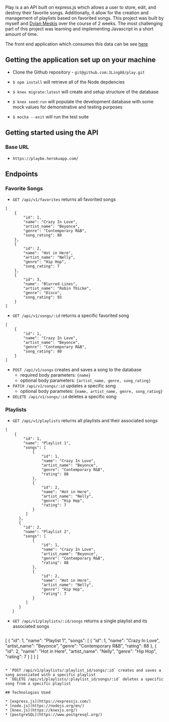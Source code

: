 
Play is a an API built on express.js which allows a user to store, edit, and destroy their favorite songs. Additionally, it allow for the creation and management of playlists based on favorited songs. This project was built by myself and [Dylan Meskis](https://github.com/dmeskis) over the course of 2 weeks. The most challenging part of this project was learning and implementing Javascript in a short amount of time. 

The front end application which consumes this data can be see [here](https://playfe.herokuapp.com/)

## Getting the application set up on your machine

* Clone the Github repository - `git@github.com:JLing88/play.git`

* `$ npm install` will retrieve all of the Node depdencies

* `$ knex migrate:latest` will create and setup structure of the database

* `$ knex seed:run` will populate the development database with some mock values for demonstrative and testing purposes

* `$ mocha --exit` will run the test suite

## Getting started using the API

### Base URL

* `https://playbe.herokuapp.com/`

## Endpoints

### Favorite Songs

* `GET /api/v1/favorites` returns all favorited songs
```
[
    {
        "id": 1,
        "name": "Crazy In Love",
        "artist_name": "Beyonce",
        "genre": "Contemporary R&B",
        "song_rating": 88
    },
    {
        "id": 2,
        "name": "Hot in Here",
        "artist_name": "Nelly",
        "genre": "Hip Hop",
        "song_rating": 7
    },
    {
        "id": 3,
        "name": "Blurred Lines",
        "artist_name": "Robin Thicke",
        "genre": "Disco",
        "song_rating": 93
    }
]
   ```
* `GET /api/v1/songs/:id` returns a specific favorited song
```
[
    {
        "id": 1,
        "name": "Crazy In Love",
        "artist_name": "Beyonce",
        "genre": "Contemporary R&B",
        "song_rating": 88
    }
]
```

* `POST /api/v1/songs` creates and saves a song to the database
  * required body parameters: `{name}`
  * optional body parameters: `{artist_name, genre, song_rating}`
* `PATCH /api/v1/songs/:id` updates a specific song
  * optional body parametes: `{name, artist_name, genre, song_rating}`
* `DELETE /api/v1/songs/:id` deletes a specific song

### Playlists

* `GET /api/v1/playlists` returns all playlists and their associated songs
```
[
    {
        "id": 1,
        "name": "Playlist 1",
        "songs": [
            {
                "id": 1,
                "name": "Crazy In Love",
                "artist_name": "Beyonce",
                "genre": "Contemporary R&B",
                "rating": 88
            },
            {
                "id": 2,
                "name": "Hot in Here",
                "artist_name": "Nelly",
                "genre": "Hip Hop",
                "rating": 7
            }
         ]
      },
      {
        "id": 2,
        "name": "Playlist 2",
        "songs": [
            {
                "id": 1,
                "name": "Crazy In Love",
                "artist_name": "Beyonce",
                "genre": "Contemporary R&B",
                "rating": 88
            },
            {
                "id": 2,
                "name": "Hot in Here",
                "artist_name": "Nelly",
                "genre": "Hip Hop",
                "rating": 7
            }
         ]
      }
   ]
```

* `GET /api/v1/playlists/:id/songs` returns a single playlist and its associated songs
  ```
[
    {
        "id": 1,
        "name": "Playlist 1",
        "songs": [
            {
                "id": 1,
                "name": "Crazy In Love",
                "artist_name": "Beyonce",
                "genre": "Contemporary R&B",
                "rating": 88
            },
            {
                "id": 2,
                "name": "Hot in Here",
                "artist_name": "Nelly",
                "genre": "Hip Hop",
                "rating": 7
            }
        ]
    }
]
   ```

* `POST /api/v1/playlists/:playlist_id/songs/:id` creates and saves a song associated with a specific playlist
* `DELETE /api/v1/playlists/:playlist_id/songs/:id` deletes a specific song from a specific playlist

## Technologies Used

* [express.js](https://expressjs.com/)
* [node.js](https://nodejs.org/en/)
* [knex.js](https://knexjs.org/)
* [postgreSQL](https://www.postgresql.org/)

